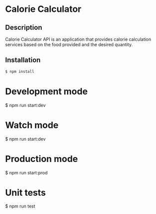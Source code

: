 # Calorie Calculator

## Description

Calorie Calculator API is an application that provides calorie calculation services based on the food provided and the desired quantity.

## Installation

```bash
$ npm install
```

# Development mode

$ npm run start:dev

# Watch mode

$ npm run start:dev

# Production mode

$ npm run start:prod

# Unit tests

$ npm run test
